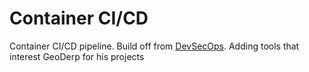 # Container CI/CD
Container CI/CD pipeline. Build off from [DevSecOps](https://github.com/dewcservices/devsecops).
Adding tools that interest GeoDerp for his projects
